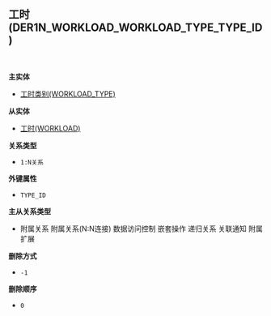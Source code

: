 ## 工时(DER1N_WORKLOAD_WORKLOAD_TYPE_TYPE_ID) <!-- {docsify-ignore-all} -->



<br>
<p class="panel-title"><b>主实体</b></p>

* [工时类别(WORKLOAD_TYPE)](module/Base/workload_type)

<p class="panel-title"><b>从实体</b></p>

* [工时(WORKLOAD)](module/Base/workload)

<p class="panel-title"><b>关系类型</b></p>

* `1:N关系`

<p class="panel-title"><b>外键属性</b></p>

* `TYPE_ID`

<p class="panel-title"><b>主从关系类型</b></p>

* <i class="fa fa-square"/></i> 附属关系 <i class="fa fa-square"/></i> 附属关系(N:N连接) <i class="fa fa-square"/></i> 数据访问控制 <i class="fa fa-square"/></i> 嵌套操作 <i class="fa fa-square"/></i> 递归关系 <i class="fa fa-square"/></i> 关联通知 <i class="fa fa-square"/></i> 附属扩展

<p class="panel-title"><b>删除方式</b></p>

* `-1`

<p class="panel-title"><b>删除顺序</b></p>

* `0`
